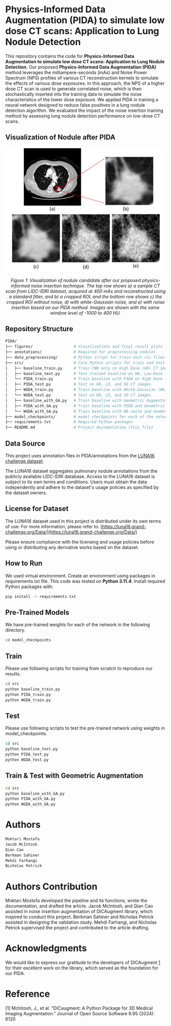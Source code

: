 # Physics-Informed Data Augmentation (PIDA) to simulate low dose CT scans: Application to Lung Nodule Detection
This repository contains the code for **Physics-Informed Data Augmentation to simulate low dose CT scans: Application to Lung Nodule Detection**.
Our proposed **Physics-Informed Data Augmentation (PIDA)** method leverages the milliampere-seconds (mAs) and Noise Power Spectrum (NPS) profiles of various CT reconstruction
kernels to simulate the effects of various dose exposures. In this approach, the NPS of a higher dose CT scan is used to generate correlated noise, which is then stochastically inserted into the training data to simulate the noise characteristics of the
lower dose exposure. We applied PIDA in training a neural network designed to reduce false positives in a lung nodule detection algorithm. We evaluated the impact of the noise insertion training method by assessing
lung nodule detection performance on low-dose CT scans.

## Visualization of Nodule after PIDA
<p align="center">
  <img src="figures/cropped_nodules_2.png" alt="Example Image" width="600"/>
</p>
<p align="center"><em>Figure 1: Visualization of nodule candidate after our proposed physics-informed noise insertion technique. The top row shows a) a sample CT scan from LIDC-IDRI dataset, acquired at 400 mAs and reconstructed using a standard filter, and b) a cropped ROI, and the bottom row shows c) the cropped ROI without noise, d) with white-Gaussian noise, and e) with noise insertion based on our PIDA method. Images are shown with the same window level of -1000 to 400 HU.</em></p>


##  Repository Structure
```bash
PIDA/
├── figures/                  # Visualizations and final result plots
├── annotations/              # Required for preprocessing nodules
├── data_preprocessing/       # Python script for train-test csv files generation
├── src/                      # Core Python scripts for train and test
│   ├── baseline_train.py     # Train CNN only on High Dose (HD) CT images of LIDC dataset
│   ├── baseline_test.py      # Test trained baseline on HD, Low-Dose (LD), and Standard-Dose (SD) CT images
│   └── PIDA_train.py         # Train baseline with PIDA on High Dose (HD) CT images
│   ├── PIDA_test.py          # Test on HD, LD, and SD CT images
│   ├── WGDA_train.py         # Train baseline with White-Gaussian (WG) Noise on High Dose (HD) CT images
│   └── WGDA_test.py          # Test on HD, LD, and SD CT images
│   ├── baseline_with_GA.py   # Train baseline with Geometric Augmentation (i.e., random rotation, scaling, transpose & flip) on 9 Folds of LUNA16 challenge, and tested on 10th Fold.
│   ├── PIDA_with_GA.py       # Train baseline with PIDA and Geometric Augmentation (i.e., random rotation, scaling, transpose & flip) on 9 Folds of LUNA16 challenge, and tested on 10th Fold.
│   └── WGDA_with_GA.py       # Train baseline with WG noise and Geometric Augmentation (i.e., random rotation, scaling, transpose & flip) on 9 Folds of LUNA16 challenge, and tested on 10th Fold.
├── model_checkpoints/        # model checkpoints for each of the network mentioned as *_train.py file in src directory
├── requirements.txt          # Required Python packages
├── README.md                 # Project documentation (this file)
```
## Data Source

This project uses annotation files in PIDA/annotations from the [LUNA16 challenge dataset](https://luna16.grand-challenge.org/Data/).

The LUNA16 dataset aggregates pulmonary nodule annotations from the publicly available LIDC-IDRI database. Access to the LUNA16 dataset is subject to its own terms and conditions. Users must obtain the data independently and adhere to the dataset's usage policies as specified by the dataset owners.

## License for Dataset

The LUNA16 dataset used in this project is distributed under its own terms of use. For more information, please refer to:
[https://luna16.grand-challenge.org/Data/](https://luna16.grand-challenge.org/Data/)

Please ensure compliance with the licensing and usage policies before using or distributing any derivative works based on the dataset.

## How to Run
We used virtual environment. Create an environment using packages in requirements.txt file.
This code was tested on **Python 3.11.4**. 
 Install required Python packages with:
   ```bash
   pip install -r requirements.txt
  ```
## Pre-Trained Models
We have pre-trained weights for each of the network in the following directory.
   ```bash
   cd model_checkpoints
```
## Train
Please use following scripts for training from scratch to reproduce our results.
```bash
cd src
python baseline_train.py
python PIDA_train.py
python WGDA_train.py
```
## Test
Please use following scripts to test the pre-trained network using weights in model_checkpoints.
```bash
cd src
python baseline_test.py
python PIDA_test.py
python WGDA_test.py
```
## Train & Test with Geometric Augmentation
```bash
cd src
python baseline_with_GA.py
python PIDA_with_GA.py
python WGDA_with_GA.py
```
# Authors
```bash
Moktari Mostofa
Jacob McIntosh
Qian Cao
Berkman Sahiner
Mehdi Farhangi
Nicholas Petrick
```
# Authors Contribution
Moktari Mostofa developed the pipeline and its functions, wrote the documentation, and drafted the article. Jacob McIntosh, and Qian Cao assisted in noise insertion augmentation of DICAugment library, which inspired to conduct this project. Berkman Sahiner and Nicholas Petrick assisted in designing the validation study. Mehdi Farhangi, and Nicholas Petrick supervised the project and contributed to the article drafting.

# Acknowledgments
We would like to express our gratitude to the developers of DICAugment [1](https://github.com/DIDSR/DICaugment) for their excellent work on the library, which served as the foundation for our PIDA.

# Reference
[1] McIntosh, J., et al. "DICaugment: A Python Package for 3D Medical Imaging Augmentation." Journal of Open Source Software 9.95 (2024): 6120


